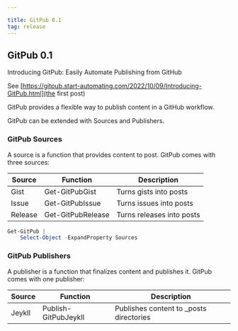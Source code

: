 ```yaml
---

title: GitPub 0.1
tag: release
---
```

## GitPub 0.1

Introducing GitPub: Easily Automate Publishing from GitHub

See [https://gitpub.start-automating.com/2022/10/09/Introducing-GitPub.html](the first post)


GitPub provides a flexible way to publish content in a GitHub workflow.

GitPub can be extended with Sources and Publishers.

### GitPub Sources

A source is a function that provides content to post.  GitPub comes with three sources:

|Source|Function|Description|
|-|-|-|
|Gist       | Get-GitPubGist         | Turns gists into posts      |
|Issue     | Get-GitPubIssue       | Turns issues into posts    |
|Release | Get-GitPubRelease   | Turns releases into posts |

~~~PowerShell
Get-GitPub |
    Select-Object -ExpandProperty Sources
~~~

### GitPub Publishers

A publisher is a function that finalizes content and publishes it.  GitPub comes with one publisher:

|Source|Function|Description|
|-|-|-|
|Jeykll    | Publish-GitPubJeykll | Publishes content to _posts directories    |
